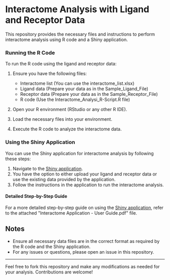 # Interactome Analysis with Ligand and Receptor Data

This repository provides the necessary files and instructions to perform interactome analysis using R code and a Shiny application.

### Running the R Code

To run the R code using the ligand and receptor data:
1. Ensure you have the following files:
    - Interactome list (You can use the interactome_list.xlsx)
    - Ligand data (Prepare your data as in the Sample_Ligand_File)
    - Receptor data (Prepare your data as in the Sample_Receptor_File)
    - R code (Use the Interactome_Analysi_R-Script.R file)
    
2. Open your R environment (RStudio or any other R IDE).
3. Load the necessary files into your environment.
4. Execute the R code to analyze the interactome data.

### Using the Shiny Application

You can use the Shiny application for interactome analysis by following these steps:
1. Navigate to the [Shiny application](https://sensoryomics.shinyapps.io/Interactome/).
2. You have the option to either upload your ligand and receptor data or use the existing data provided by the application.
3. Follow the instructions in the application to run the interactome analysis.

#### Detailed Step-by-Step Guide
For a more detailed step-by-step guide on using the [Shiny application](https://sensoryomics.shinyapps.io/Interactome/), refer to the attached "Interactome Application - User Guide.pdf" file.

## Notes
- Ensure all necessary data files are in the correct format as required by the R code and the Shiny application.
- For any issues or questions, please open an issue in this repository.

---
Feel free to fork this repository and make any modifications as needed for your analysis. Contributions are welcome!

